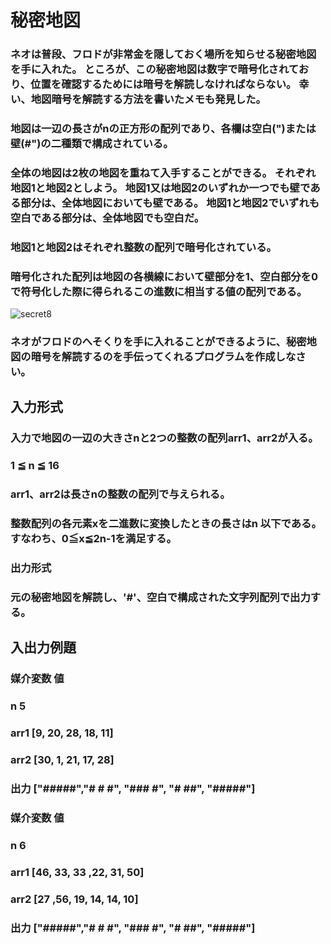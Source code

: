 # 秘密地図
### ネオは普段、フロドが非常金を隠しておく場所を知らせる秘密地図を手に入れた。 ところが、この秘密地図は数字で暗号化されており、位置を確認するためには暗号を解読しなければならない。 幸い、地図暗号を解読する方法を書いたメモも発見した。

### 地図は一辺の長さがnの正方形の配列であり、各欄は空白(")または壁(#")の二種類で構成されている。
### 全体の地図は2枚の地図を重ねて入手することができる。 それぞれ地図1と地図2としよう。 地図1又は地図2のいずれか一つでも壁である部分は、全体地図においても壁である。 地図1と地図2でいずれも空白である部分は、全体地図でも空白だ。
### 地図1と地図2はそれぞれ整数の配列で暗号化されている。
### 暗号化された配列は地図の各横線において壁部分を1、空白部分を0で符号化した際に得られるこの進数に相当する値の配列である。

![secret8](https://user-images.githubusercontent.com/68379750/103861995-9ade2900-5101-11eb-9ca9-7f28aae18fe1.png)

### ネオがフロドのへそくりを手に入れることができるように、秘密地図の暗号を解読するのを手伝ってくれるプログラムを作成しなさい。

## 入力形式
###  入力で地図の一辺の大きさnと2つの整数の配列arr1、arr2が入る。

###  1 ≦ n ≦ 16
###  arr1、arr2は長さnの整数の配列で与えられる。
###  整数配列の各元素xを二進数に変換したときの長さはn 以下である。 すなわち、0≦x≦2n-1を満足する。
###  出力形式
###  元の秘密地図を解読し、'#'、空白で構成された文字列配列で出力する。

## 入出力例題
### 媒介変数              値
###   n          5
### arr1   [9, 20, 28, 18, 11]
### arr2   [30, 1, 21, 17, 28]
### 出力         ["#####","# # #", "### #", "# ##", "#####"]
### 媒介変数              値
###   n          6
### arr1   [46, 33, 33 ,22, 31, 50]
### arr2   [27 ,56, 19, 14, 14, 10]
### 出力         ["#####","# # #", "### #", "# ##", "#####"]
